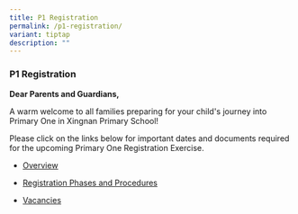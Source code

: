 ```yaml
---
title: P1 Registration
permalink: /p1-registration/
variant: tiptap
description: ""
---
```

<h3>P1 Registration</h3>
<p></p>
<p><strong>Dear Parents and Guardians,</strong>
</p>
<p>A warm welcome to all families preparing for your child's journey into
Primary One in Xingnan Primary School!</p>
<p>Please click on the links below for important dates and documents required
for the upcoming Primary One Registration Exercise.</p>
<ul data-tight="true" class="tight">
<li>
<p><a href="https://www.moe.gov.sg/primary/p1-registration" rel="noopener noreferrer nofollow" target="_blank"><u>Overview</u></a>
</p>
</li>
<li>
<p><a href="https://www.moe.gov.sg/primary/p1-registration/registration-phases-key-dates" rel="noopener noreferrer nofollow" target="_blank"><u>Registration Phases and Procedures</u></a>
</p>
</li>
<li>
<p><a href="https://www.moe.gov.sg/primary/p1-registration/vacancies-and-balloting" rel="noopener noreferrer nofollow" target="_blank"><u>Vacancies</u></a>
</p>
</li>
</ul>
<p></p>
<p></p>
<p></p>
<p></p>
<p></p>
<p></p>